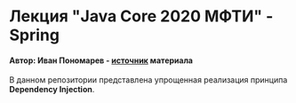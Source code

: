 # Лекция "Java Core 2020 МФТИ" - Spring
#### Автор: Иван Пономарев - [источник](https://www.youtube.com/watch?v=szI5sza6Wug&list=PLm2nrlGYLq1Uv1qYpqMC07JYoOXilEQZI&index=14) материала

В данном репозитории представлена упрощенная реализация принципа **Dependency Injection**.